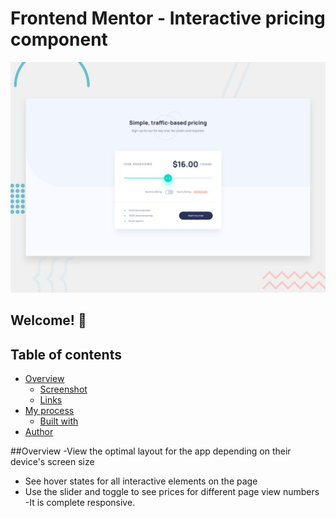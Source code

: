 # Frontend Mentor - Interactive pricing component

![Design preview for the Interactive pricing component coding challenge](./design/desktop-preview.jpg)

## Welcome! 👋

## Table of contents

- [Overview](#overview)
  - [Screenshot](#screenshot)
  - [Links](#links)
- [My process](#my-process)
  - [Built with](#built-with)
- [Author](#author)

##Overview
-View the optimal layout for the app depending on their device's screen size
- See hover states for all interactive elements on the page
- Use the slider and toggle to see prices for different page view numbers
-It is complete responsive.
